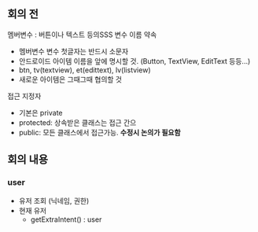 ## 회의 전



멤버변수 : 버튼이나 텍스트 등의SSS 변수 이름 약속

* 멤버변수 변수 첫글자는 반드시 소문자
* 안드로이드 아이템 이름을 앞에 명시할 것. (Button, TextView, EditText 등등...)
* btn, tv(textview), et(edittext), lv(listview)
* 새로운 아이템은 그때그때 협의할 것

접근 지정자

* 기본은 private
* protected: 상속받은 클래스는 접근 간으
* public: 모든 클래스에서 접근가능. **수정시 논의가 필요함**

## 회의 내용













### user

* 유저 조회 (닉네임, 권한)
* 현재 유저
  * getExtraIntent() : user

### 

